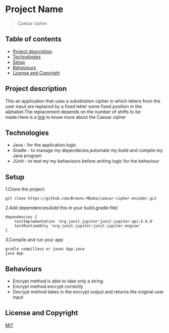 # Project Name
> Caesar cipher

## Table of contents
* [Project description](#project-description)
* [Technologies](#technologies)
* [Setup](#setup)
* [Behaviours](#behaviours)
* [License and Copyright](#license-and-copyright)

## Project description
This an application that uses a substitution cipher in which letters from the user input are replaced by a fixed letter some fixed position in the alphabet.The replacement depends on the number of shifts to be made.Here is a [link](https://en.wikipedia.org/wiki/Caesar_cipher) to know more about the Caesar cipher

## Technologies
* Java - for the application logic
* Gradle - to manage my dependecies,automate my build and compile my Java program 
* JUnit - to test my my behaviours before writing logic for the behaviour

## Setup
1.Clone the project:
```
git clone https://github.com/Breens-Mbaka/caesar-cipher-encoder.git
```
2.Add dependencies(Add this in your build.gradle file)
```
dependencies {
    testImplementation 'org.junit.jupiter:junit-jupiter-api:5.6.0'
    testRuntimeOnly 'org.junit.jupiter:junit-jupiter-engine'
}
```
3.Compile and run your app
```
gradle compilJava or javac App.java
java App
```

## Behaviours
* Encrypt method is able to take only a string
* Encrypt method encrypt correctly
* Decrypt method takes in the encrypt output and returns the original user input

## License and Copyright
[MIT](LICENSE.txt)